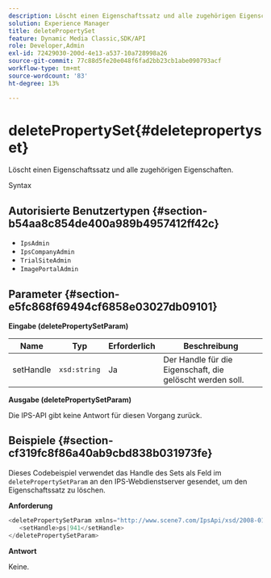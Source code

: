 ```yaml
---
description: Löscht einen Eigenschaftssatz und alle zugehörigen Eigenschaften.
solution: Experience Manager
title: deletePropertySet
feature: Dynamic Media Classic,SDK/API
role: Developer,Admin
exl-id: 72429030-200d-4e13-a537-10a728998a26
source-git-commit: 77c88d5fe20e048f6fad2bb23cb1abe090793acf
workflow-type: tm+mt
source-wordcount: '83'
ht-degree: 13%

---
```


# deletePropertySet{#deletepropertyset}

Löscht einen Eigenschaftssatz und alle zugehörigen Eigenschaften.

Syntax

## Autorisierte Benutzertypen {#section-b54aa8c854de400a989b4957412ff42c}

* `IpsAdmin`
* `IpsCompanyAdmin`
* `TrialSiteAdmin`
* `ImagePortalAdmin`

## Parameter {#section-e5fc868f69494cf6858e03027db09101}

**Eingabe (deletePropertySetParam)**

| Name | Typ | Erforderlich | Beschreibung |
|---|---|---|---|
| setHandle | `xsd:string` | Ja | Der Handle für die Eigenschaft, die gelöscht werden soll. |

**Ausgabe (deletePropertySetParam)**

Die IPS-API gibt keine Antwort für diesen Vorgang zurück.

## Beispiele {#section-cf319fc8f86a40ab9cbd838b031973fe}

Dieses Codebeispiel verwendet das Handle des Sets als Feld im `deletePropertySetParam` an den IPS-Webdienstserver gesendet, um den Eigenschaftssatz zu löschen.

**Anforderung**

```java
<deletePropertySetParam xmlns="http://www.scene7.com/IpsApi/xsd/2008-01-15">
   <setHandle>ps|941</setHandle>
</deletePropertySetParam>
```

**Antwort**

Keine.
